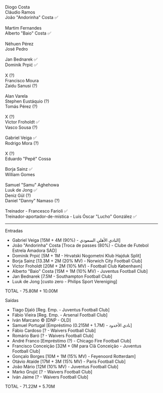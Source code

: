 Diogo Costa \
Cláudio Ramos \
João "Andorinha" Costa ✅ \
\
Martim Fernandes \
Alberto "Baio" Costa ✅ \
\
Néhuen Pérez \
José Pedro \
\
Jan Bednarek ✅ \
Dominik Prpić ✅ \
\
X (?) \
Francisco Moura \
Zaidu Sanusi (?) \
\
Alan Varela \
Stephen Eustáquio (?) \
Tomás Pérez (?) \
\
X (?) \
Victor Froholdt ✅ \
Vasco Sousa (?) \
\
Gabriel Veiga ✅ \
Rodrigo Mora (?) \
\
X (?) \
Eduardo "Pepê" Cossa \
\
Borja Sainz ✅ \
William Gomes \
\
Samuel "Samu" Aghehowa \
Luuk de Jong ✅ \
Deniz Gül (?) \
Daniel "Danny" Namaso (?) \
\
Treinador - Francesco Farioli ✅ \
Treinador-aportador-de-mística - Luís Óscar "Lucho" González ✅ 

---------------------------
Entradas

- Gabriel Veiga [15M + 4M (90%) - النادي الأهلي السعودي]
- João "Andorinha" Costa [Troca de passes (80%) - Clube de Futebol Estrela Amadora SAD]
- Dominik Prpić [5M + 1M - Hrvatski Nogometni Klub Hajduk Split]
- Borja Sainz [13.3M + 2M (20% MV) - Norwich City Football Club]
- Victor Froholdt [20M + 2M (10% MV) - Football Club København]
- Alberto "Baio" Costa [15M + 1M (10% MV) - Juventus Football Club]
- Jan Bednarek [7.5M - Southampton Football Club]
- Luuk de Jong [custo zero - Philips Sport Vereniging]

TOTAL - 75.80M + 10.00M


Saídas

- Tiago Djaló [Reg. Emp. - Juventus Football Club]
- Fábio Vieira [Reg. Emp. - Arsenal Football Club]
- Iván Marcano © [DNP - OLD]
- Samuel Portugal [Empréstimo (0.215M + 1.7M) - نادي الأخدود]
- Fábio Cardoso [? - Waivers Football Club]
- Romário Baró [? - Waivers Football Club]
- André Franco [Empréstimo (?) - Chicago Fire Football Club]
- Francisco Conceição [32M + 0M para Clã Conceição - Juventus Football Club]
- Gonçalo Borges [10M + 1M (15% MV) - Feyenoord Rotterdam]
- Otávio Ataíde [17M + 3M (15% MV) - Paris Football Club]
- João Mário [12M (10% MV) - Juventus Football Club]
- Marko Grujić [? - Waivers Football Club]
- Iván Jaime [? - Waivers Football Club]

TOTAL - 71.22M + 5.70M
